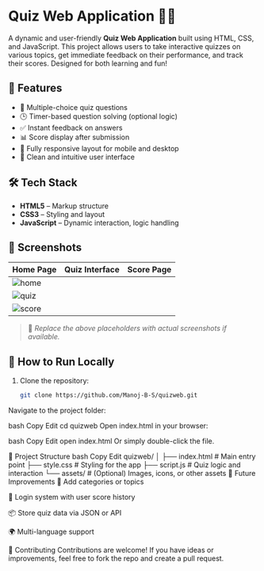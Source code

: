 # Quiz Web Application 🧠📱

A dynamic and user-friendly **Quiz Web Application** built using HTML, CSS, and JavaScript. This project allows users to take interactive quizzes on various topics, get immediate feedback on their performance, and track their scores. Designed for both learning and fun!

## 🚀 Features

- 🎯 Multiple-choice quiz questions
- 🕒 Timer-based question solving (optional logic)
- ✅ Instant feedback on answers
- 📊 Score display after submission
- 📱 Fully responsive layout for mobile and desktop
- 🌙 Clean and intuitive user interface

## 🛠️ Tech Stack

- **HTML5** – Markup structure
- **CSS3** – Styling and layout
- **JavaScript** – Dynamic interaction, logic handling

## 📸 Screenshots


| Home Page | Quiz Interface |Score Page |
|-----------|----------------|------------|
| ![home](https://github.com/user-attachments/assets/a6b01f38-4600-42eb-8269-ce79a8e5926c)| 
![quiz](https://github.com/user-attachments/assets/90e38389-0dfb-40ee-bb74-7bd7f1723a1f)| 
![score](https://github.com/user-attachments/assets/43d38564-440c-4b73-8662-97d597d5269b) |

> 📌 _Replace the above placeholders with actual screenshots if available._

## 🔧 How to Run Locally

1. Clone the repository:
   ```bash
   git clone https://github.com/Manoj-B-S/quizweb.git
Navigate to the project folder:

bash
Copy
Edit
cd quizweb
Open index.html in your browser:

bash
Copy
Edit
open index.html
Or simply double-click the file.

📂 Project Structure
bash
Copy
Edit
quizweb/
│
├── index.html          # Main entry point
├── style.css           # Styling for the app
├── script.js           # Quiz logic and interaction
└── assets/             # (Optional) Images, icons, or other assets
🎯 Future Improvements
🔄 Add categories or topics

🔐 Login system with user score history

📦 Store quiz data via JSON or API

🌍 Multi-language support

🤝 Contributing
Contributions are welcome! If you have ideas or improvements, feel free to fork the repo and create a pull request.
